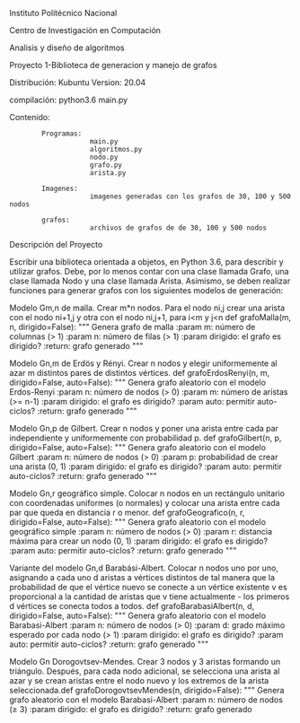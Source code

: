 Instituto Politécnico Nacional

Centro de Investigación en Computación

Analisis y diseño de algoritmos

Proyecto 1-Biblioteca de generacion y manejo de grafos

Distribución: Kubuntu 
Version: 20.04

compilación: python3.6 main.py


Contenido:

            Programas:
                        main.py
                        algoritmos.py
                        nodo.py
                        grafo.py    
                        arista.py
                        
            Imagenes:
                        imagenes generadas con los grafos de 30, 100 y 500 nodos
                        
            grafos:
                        archivos de grafos de de 30, 100 y 500 nodos
                        

Descripción del Proyecto

Escribir una biblioteca orientada a objetos, en Python 3.6, para describir y utilizar grafos. Debe, por lo menos contar con una clase llamada Grafo, una clase llamada Nodo y una clase llamada Arista. Asimismo, se deben realizar funciones para generar grafos con los siguientes modelos de generación:


Modelo Gm,n de malla. Crear m*n nodos. Para el nodo ni,j crear una arista con el nodo ni+1,j y otra con el nodo ni,j+1, para i<m y j<n
def grafoMalla(m, n, dirigido=False):
  """
  Genera grafo de malla
  :param m: número de columnas (> 1)
  :param n: número de filas (> 1)
  :param dirigido: el grafo es dirigido?
  :return: grafo generado
  """


Modelo Gn,m de Erdös y Rényi. Crear n nodos y elegir uniformemente al azar m distintos pares de distintos vértices.
def grafoErdosRenyi(n, m, dirigido=False, auto=False):
  """
  Genera grafo aleatorio con el modelo Erdos-Renyi
  :param n: número de nodos (> 0)
  :param m: número de aristas (>= n-1)
  :param dirigido: el grafo es dirigido?
  :param auto: permitir auto-ciclos?
  :return: grafo generado
  """


Modelo Gn,p de Gilbert. Crear n nodos y poner una arista entre cada par independiente y uniformemente con probabilidad p.
def grafoGilbert(n, p, dirigido=False, auto=False):
  """
  Genera grafo aleatorio con el modelo Gilbert
  :param n: número de nodos (> 0)
  :param p: probabilidad de crear una arista (0, 1)
  :param dirigido: el grafo es dirigido?
  :param auto: permitir auto-ciclos?
  :return: grafo generado
  """


Modelo Gn,r geográfico simple. Colocar n nodos en un rectángulo unitario con coordenadas uniformes (o normales) y colocar una arista entre cada par que queda en distancia r o menor.
def grafoGeografico(n, r, dirigido=False, auto=False):
  """
  Genera grafo aleatorio con el modelo geográfico simple
  :param n: número de nodos (> 0)
  :param r: distancia máxima para crear un nodo (0, 1)
  :param dirigido: el grafo es dirigido?
  :param auto: permitir auto-ciclos?
  :return: grafo generado
  """


Variante del modelo Gn,d Barabási-Albert. Colocar n nodos uno por uno, asignando a cada uno d aristas a vértices distintos de tal manera que la probabilidad de que el vértice nuevo se conecte a un vértice existente v es proporcional a la cantidad de aristas que v tiene actualmente - los primeros d vértices se conecta todos a todos.
def grafoBarabasiAlbert(n, d, dirigido=False, auto=False):
  """
  Genera grafo aleatorio con el modelo Barabasi-Albert
  :param n: número de nodos (> 0)
  :param d: grado máximo esperado por cada nodo (> 1)
  :param dirigido: el grafo es dirigido?
  :param auto: permitir auto-ciclos?
  :return: grafo generado
  """


Modelo Gn Dorogovtsev-Mendes. Crear 3 nodos y 3 aristas formando un triángulo. Después, para cada nodo adicional, se selecciona una arista al azar y se crean aristas entre el nodo nuevo y los extremos de la arista seleccionada.def grafoDorogovtsevMendes(n, dirigido=False):
  """
  Genera grafo aleatorio con el modelo Barabasi-Albert
  :param n: número de nodos (≥ 3)
  :param dirigido: el grafo es dirigido?
  :return: grafo generado
